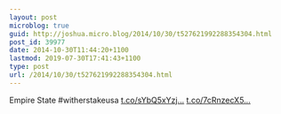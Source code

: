 ```yaml
---
layout: post
microblog: true
guid: http://joshua.micro.blog/2014/10/30/t527621992288354304.html
post_id: 39977
date: 2014-10-30T11:44:20+1100
lastmod: 2019-07-30T17:41:43+1100
type: post
url: /2014/10/30/t527621992288354304.html
---
```

Empire State #witherstakeusa [t.co/sYbQ5xYzj...](http://t.co/sYbQ5xYzjU) [t.co/7cRnzecX5...](http://t.co/7cRnzecX5H)

